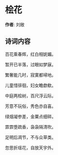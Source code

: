 # 桧花

**作者**: 刘敞

## 诗词内容

百花乘春辉，红白相妩媚。

暂开已半落，过眼如梦寐。

繁奢能几时，寂寞都埽地。

儿童惜徘徊，妇女瞻歔欷。

中庭两桧树，百尺浮云际。

芳意不玩俗，秀色亦自喜。

绿烟凝参差，金粟点细碎。

霏霏堕疏香，袅袅隔清吹。

足明后凋节，不与众草类。

忽思折瑶花，自放天宇外。

